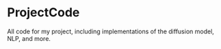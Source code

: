 # ProjectCode
All code for my project, including implementations of the diffusion model, NLP, and more.
